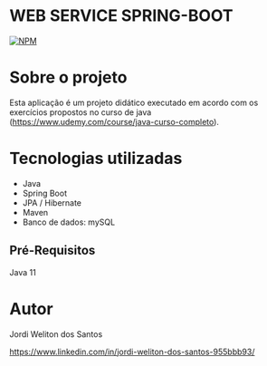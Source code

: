 # WEB SERVICE SPRING-BOOT
[![NPM](https://img.shields.io/npm/l/react)](https://github.com/Santosjordi/demo-dao-jdbc/blob/master/LICENSE) 

# Sobre o projeto

Esta aplicação é um projeto didático executado em acordo com os exercícios propostos no curso de java (https://www.udemy.com/course/java-curso-completo).

# Tecnologias utilizadas
- Java
- Spring Boot
- JPA / Hibernate
- Maven
- Banco de dados: mySQL

## Pré-Requisitos
Java 11

# Autor

Jordi Weliton dos Santos

https://www.linkedin.com/in/jordi-weliton-dos-santos-955bbb93/
